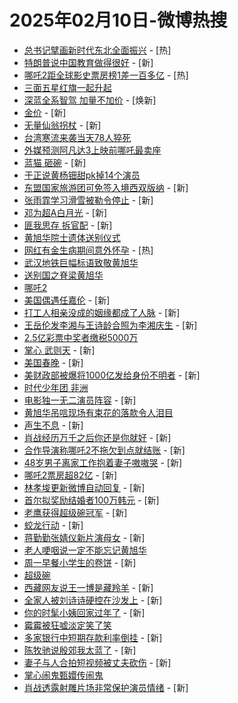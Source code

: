 # 2025年02月10日-微博热搜

- [总书记擘画新时代东北全面振兴](https://s.weibo.com/weibo?q=%23%E6%80%BB%E4%B9%A6%E8%AE%B0%E6%93%98%E7%94%BB%E6%96%B0%E6%97%B6%E4%BB%A3%E4%B8%9C%E5%8C%97%E5%85%A8%E9%9D%A2%E6%8C%AF%E5%85%B4%23&Refer=new_time) - [热]
- [特朗普说中国教育做得很好](https://s.weibo.com/weibo?q=%23%E7%89%B9%E6%9C%97%E6%99%AE%E8%AF%B4%E4%B8%AD%E5%9B%BD%E6%95%99%E8%82%B2%E5%81%9A%E5%BE%97%E5%BE%88%E5%A5%BD%23&t=31&band_rank=1&Refer=top) - [新]
- [哪吒2距全球影史票房榜1差一百多亿](https://s.weibo.com/weibo?q=%23%E5%93%AA%E5%90%922%E8%B7%9D%E5%85%A8%E7%90%83%E5%BD%B1%E5%8F%B2%E7%A5%A8%E6%88%BF%E6%A6%9C1%E5%B7%AE%E4%B8%80%E7%99%BE%E5%A4%9A%E4%BA%BF%23&t=31&band_rank=2&Refer=top) - [热]
- [三面五星红旗一起升起](https://s.weibo.com/weibo?q=%23%E4%B8%89%E9%9D%A2%E4%BA%94%E6%98%9F%E7%BA%A2%E6%97%97%E4%B8%80%E8%B5%B7%E5%8D%87%E8%B5%B7%23&t=31&band_rank=3&Refer=top)
- [深蓝全系智驾 加量不加价](https://s.weibo.comjavascript:void(0);) - [焕新]
- [金价](https://s.weibo.com/weibo?q=%E9%87%91%E4%BB%B7&t=31&band_rank=4&Refer=top) - [新]
- [无量仙翁拐杖](https://s.weibo.com/weibo?q=%23%E6%97%A0%E9%87%8F%E4%BB%99%E7%BF%81%E6%8B%90%E6%9D%96%23&t=31&band_rank=5&Refer=top) - [新]
- [台湾寒流来袭当天78人猝死](https://s.weibo.com/weibo?q=%23%E5%8F%B0%E6%B9%BE%E5%AF%92%E6%B5%81%E6%9D%A5%E8%A2%AD%E5%BD%93%E5%A4%A978%E4%BA%BA%E7%8C%9D%E6%AD%BB%23&t=31&band_rank=6&Refer=top)
- [外媒预测阿凡达3上映前哪吒最卖座](https://s.weibo.com/weibo?q=%23%E5%A4%96%E5%AA%92%E9%A2%84%E6%B5%8B%E9%98%BF%E5%87%A1%E8%BE%BE3%E4%B8%8A%E6%98%A0%E5%89%8D%E5%93%AA%E5%90%92%E6%9C%80%E5%8D%96%E5%BA%A7%23&t=31&band_rank=7&Refer=top)
- [蓝猫 砸碗](https://s.weibo.com/weibo?q=%E8%93%9D%E7%8C%AB%20%E7%A0%B8%E7%A2%97&t=31&band_rank=8&Refer=top) - [新]
- [于正说黄杨钿甜pk掉14个演员](https://s.weibo.com/weibo?q=%E4%BA%8E%E6%AD%A3%E8%AF%B4%E9%BB%84%E6%9D%A8%E9%92%BF%E7%94%9Cpk%E6%8E%8914%E4%B8%AA%E6%BC%94%E5%91%98&t=31&band_rank=9&Refer=top)
- [东盟国家旅游团可免签入境西双版纳](https://s.weibo.com/weibo?q=%23%E4%B8%9C%E7%9B%9F%E5%9B%BD%E5%AE%B6%E6%97%85%E6%B8%B8%E5%9B%A2%E5%8F%AF%E5%85%8D%E7%AD%BE%E5%85%A5%E5%A2%83%E8%A5%BF%E5%8F%8C%E7%89%88%E7%BA%B3%23&t=31&band_rank=10&Refer=top) - [新]
- [张雨霏学习滑雪被勒令停止](https://s.weibo.com/weibo?q=%23%E5%BC%A0%E9%9B%A8%E9%9C%8F%E5%AD%A6%E4%B9%A0%E6%BB%91%E9%9B%AA%E8%A2%AB%E5%8B%92%E4%BB%A4%E5%81%9C%E6%AD%A2%23&t=31&band_rank=11&Refer=top) - [新]
- [邓为超A白月光](https://s.weibo.com/weibo?q=%23%E9%82%93%E4%B8%BA%E8%B6%85A%E7%99%BD%E6%9C%88%E5%85%89%23&t=31&band_rank=12&Refer=top) - [新]
- [匪我思存 拆官配](https://s.weibo.com/weibo?q=%E5%8C%AA%E6%88%91%E6%80%9D%E5%AD%98%20%E6%8B%86%E5%AE%98%E9%85%8D&t=31&band_rank=13&Refer=top) - [新]
- [黄旭华院士遗体送别仪式](https://s.weibo.com/weibo?q=%23%E9%BB%84%E6%97%AD%E5%8D%8E%E9%99%A2%E5%A3%AB%E9%81%97%E4%BD%93%E9%80%81%E5%88%AB%E4%BB%AA%E5%BC%8F%23&t=31&band_rank=14&Refer=top)
- [网红有金生病期间意外怀孕](https://s.weibo.com/weibo?q=%23%E7%BD%91%E7%BA%A2%E6%9C%89%E9%87%91%E7%94%9F%E7%97%85%E6%9C%9F%E9%97%B4%E6%84%8F%E5%A4%96%E6%80%80%E5%AD%95%23&t=31&band_rank=15&Refer=top) - [热]
- [武汉地铁巨幅标语致敬黄旭华](https://s.weibo.com/weibo?q=%23%E6%AD%A6%E6%B1%89%E5%9C%B0%E9%93%81%E5%B7%A8%E5%B9%85%E6%A0%87%E8%AF%AD%E8%87%B4%E6%95%AC%E9%BB%84%E6%97%AD%E5%8D%8E%23&t=31&band_rank=16&Refer=top)
- [送别国之脊梁黄旭华](https://s.weibo.com/weibo?q=%23%E9%80%81%E5%88%AB%E5%9B%BD%E4%B9%8B%E8%84%8A%E6%A2%81%E9%BB%84%E6%97%AD%E5%8D%8E%23&t=31&band_rank=17&Refer=top)
- [哪吒2](https://s.weibo.com/weibo?q=%E5%93%AA%E5%90%922&t=31&band_rank=18&Refer=top)
- [美国偶遇任嘉伦](https://s.weibo.com/weibo?q=%23%E7%BE%8E%E5%9B%BD%E5%81%B6%E9%81%87%E4%BB%BB%E5%98%89%E4%BC%A6%23&t=31&band_rank=19&Refer=top) - [新]
- [打工人相亲没成的姻缘都成了人脉](https://s.weibo.com/weibo?q=%23%E6%89%93%E5%B7%A5%E4%BA%BA%E7%9B%B8%E4%BA%B2%E6%B2%A1%E6%88%90%E7%9A%84%E5%A7%BB%E7%BC%98%E9%83%BD%E6%88%90%E4%BA%86%E4%BA%BA%E8%84%89%23&t=31&band_rank=20&Refer=top) - [新]
- [王岳伦发李湘与王诗龄合照为李湘庆生](https://s.weibo.com/weibo?q=%23%E7%8E%8B%E5%B2%B3%E4%BC%A6%E5%8F%91%E6%9D%8E%E6%B9%98%E4%B8%8E%E7%8E%8B%E8%AF%97%E9%BE%84%E5%90%88%E7%85%A7%E4%B8%BA%E6%9D%8E%E6%B9%98%E5%BA%86%E7%94%9F%23&t=31&band_rank=21&Refer=top) - [新]
- [2.5亿彩票中奖者缴税5000万](https://s.weibo.com/weibo?q=%232.5%E4%BA%BF%E5%BD%A9%E7%A5%A8%E4%B8%AD%E5%A5%96%E8%80%85%E7%BC%B4%E7%A8%8E5000%E4%B8%87%23&t=31&band_rank=22&Refer=top)
- [掌心 武则天](https://s.weibo.com/weibo?q=%E6%8E%8C%E5%BF%83%20%E6%AD%A6%E5%88%99%E5%A4%A9&t=31&band_rank=23&Refer=top) - [新]
- [美国春晚](https://s.weibo.com/weibo?q=%E7%BE%8E%E5%9B%BD%E6%98%A5%E6%99%9A&t=31&band_rank=24&Refer=top) - [新]
- [美财政部被爆将1000亿发给身份不明者](https://s.weibo.com/weibo?q=%23%E7%BE%8E%E8%B4%A2%E6%94%BF%E9%83%A8%E8%A2%AB%E7%88%86%E5%B0%861000%E4%BA%BF%E5%8F%91%E7%BB%99%E8%BA%AB%E4%BB%BD%E4%B8%8D%E6%98%8E%E8%80%85%23&t=31&band_rank=25&Refer=top) - [新]
- [时代少年团 非洲](https://s.weibo.com/weibo?q=%E6%97%B6%E4%BB%A3%E5%B0%91%E5%B9%B4%E5%9B%A2%20%E9%9D%9E%E6%B4%B2&t=31&band_rank=26&Refer=top)
- [电影独一无二演员阵容](https://s.weibo.com/weibo?q=%23%E7%94%B5%E5%BD%B1%E7%8B%AC%E4%B8%80%E6%97%A0%E4%BA%8C%E6%BC%94%E5%91%98%E9%98%B5%E5%AE%B9%23&t=31&band_rank=27&Refer=top) - [新]
- [黄旭华吊唁现场有束花的落款令人泪目](https://s.weibo.com/weibo?q=%23%E9%BB%84%E6%97%AD%E5%8D%8E%E5%90%8A%E5%94%81%E7%8E%B0%E5%9C%BA%E6%9C%89%E6%9D%9F%E8%8A%B1%E7%9A%84%E8%90%BD%E6%AC%BE%E4%BB%A4%E4%BA%BA%E6%B3%AA%E7%9B%AE%23&t=31&band_rank=28&Refer=top)
- [声生不息](https://s.weibo.com/weibo?q=%E5%A3%B0%E7%94%9F%E4%B8%8D%E6%81%AF&t=31&band_rank=29&Refer=top) - [新]
- [肖战经历万千之后你还是你就好](https://s.weibo.com/weibo?q=%23%E8%82%96%E6%88%98%E7%BB%8F%E5%8E%86%E4%B8%87%E5%8D%83%E4%B9%8B%E5%90%8E%E4%BD%A0%E8%BF%98%E6%98%AF%E4%BD%A0%E5%B0%B1%E5%A5%BD%23&t=31&band_rank=30&Refer=top) - [新]
- [合作导演称哪吒2不拖欠到点就结账](https://s.weibo.com/weibo?q=%23%E5%90%88%E4%BD%9C%E5%AF%BC%E6%BC%94%E7%A7%B0%E5%93%AA%E5%90%922%E4%B8%8D%E6%8B%96%E6%AC%A0%E5%88%B0%E7%82%B9%E5%B0%B1%E7%BB%93%E8%B4%A6%23&t=31&band_rank=31&Refer=top) - [新]
- [48岁男子离家工作抱着妻子嗷嗷哭](https://s.weibo.com/weibo?q=%2348%E5%B2%81%E7%94%B7%E5%AD%90%E7%A6%BB%E5%AE%B6%E5%B7%A5%E4%BD%9C%E6%8A%B1%E7%9D%80%E5%A6%BB%E5%AD%90%E5%97%B7%E5%97%B7%E5%93%AD%23&t=31&band_rank=32&Refer=top) - [新]
- [哪吒2票房超82亿](https://s.weibo.com/weibo?q=%23%E5%93%AA%E5%90%922%E7%A5%A8%E6%88%BF%E8%B6%8582%E4%BA%BF%23&t=31&band_rank=33&Refer=top) - [新]
- [林孝埈更新微博自动回复](https://s.weibo.com/weibo?q=%23%E6%9E%97%E5%AD%9D%E5%9F%88%E6%9B%B4%E6%96%B0%E5%BE%AE%E5%8D%9A%E8%87%AA%E5%8A%A8%E5%9B%9E%E5%A4%8D%23&t=31&band_rank=34&Refer=top) - [新]
- [首尔拟奖励结婚者100万韩元](https://s.weibo.com/weibo?q=%23%E9%A6%96%E5%B0%94%E6%8B%9F%E5%A5%96%E5%8A%B1%E7%BB%93%E5%A9%9A%E8%80%85100%E4%B8%87%E9%9F%A9%E5%85%83%23&t=31&band_rank=35&Refer=top) - [新]
- [老鹰获得超级碗冠军](https://s.weibo.com/weibo?q=%23%E8%80%81%E9%B9%B0%E8%8E%B7%E5%BE%97%E8%B6%85%E7%BA%A7%E7%A2%97%E5%86%A0%E5%86%9B%23&t=31&band_rank=36&Refer=top) - [新]
- [蛟龙行动](https://s.weibo.com/weibo?q=%E8%9B%9F%E9%BE%99%E8%A1%8C%E5%8A%A8&t=31&band_rank=37&Refer=top) - [新]
- [蒋勤勤张婧仪新片演母女](https://s.weibo.com/weibo?q=%23%E8%92%8B%E5%8B%A4%E5%8B%A4%E5%BC%A0%E5%A9%A7%E4%BB%AA%E6%96%B0%E7%89%87%E6%BC%94%E6%AF%8D%E5%A5%B3%23&t=31&band_rank=38&Refer=top) - [新]
- [老人哽咽说一定不能忘记黄旭华](https://s.weibo.com/weibo?q=%23%E8%80%81%E4%BA%BA%E5%93%BD%E5%92%BD%E8%AF%B4%E4%B8%80%E5%AE%9A%E4%B8%8D%E8%83%BD%E5%BF%98%E8%AE%B0%E9%BB%84%E6%97%AD%E5%8D%8E%23&t=31&band_rank=39&Refer=top)
- [周一早餐小学生的卷饼](https://s.weibo.com/weibo?q=%E5%91%A8%E4%B8%80%E6%97%A9%E9%A4%90%E5%B0%8F%E5%AD%A6%E7%94%9F%E7%9A%84%E5%8D%B7%E9%A5%BC&t=31&band_rank=40&Refer=top) - [新]
- [超级碗](https://s.weibo.com/weibo?q=%E8%B6%85%E7%BA%A7%E7%A2%97&t=31&band_rank=41&Refer=top)
- [西藏网友说王一博是藏羚羊](https://s.weibo.com/weibo?q=%23%E8%A5%BF%E8%97%8F%E7%BD%91%E5%8F%8B%E8%AF%B4%E7%8E%8B%E4%B8%80%E5%8D%9A%E6%98%AF%E8%97%8F%E7%BE%9A%E7%BE%8A%23&t=31&band_rank=42&Refer=top) - [新]
- [全家人被刘诗诗硬控在沙发上](https://s.weibo.com/weibo?q=%E5%85%A8%E5%AE%B6%E4%BA%BA%E8%A2%AB%E5%88%98%E8%AF%97%E8%AF%97%E7%A1%AC%E6%8E%A7%E5%9C%A8%E6%B2%99%E5%8F%91%E4%B8%8A&t=31&band_rank=43&Refer=top) - [新]
- [你的时髦小姨回家过年了](https://s.weibo.com/weibo?q=%E4%BD%A0%E7%9A%84%E6%97%B6%E9%AB%A6%E5%B0%8F%E5%A7%A8%E5%9B%9E%E5%AE%B6%E8%BF%87%E5%B9%B4%E4%BA%86&t=31&band_rank=44&Refer=top) - [新]
- [霉霉被狂嘘淡定笑了笑](https://s.weibo.com/weibo?q=%23%E9%9C%89%E9%9C%89%E8%A2%AB%E7%8B%82%E5%98%98%E6%B7%A1%E5%AE%9A%E7%AC%91%E4%BA%86%E7%AC%91%23&t=31&band_rank=45&Refer=top)
- [多家银行中短期存款利率倒挂](https://s.weibo.com/weibo?q=%23%E5%A4%9A%E5%AE%B6%E9%93%B6%E8%A1%8C%E4%B8%AD%E7%9F%AD%E6%9C%9F%E5%AD%98%E6%AC%BE%E5%88%A9%E7%8E%87%E5%80%92%E6%8C%82%23&t=31&band_rank=46&Refer=top) - [新]
- [陈牧驰说殷郊我太蓝了](https://s.weibo.com/weibo?q=%E9%99%88%E7%89%A7%E9%A9%B0%E8%AF%B4%E6%AE%B7%E9%83%8A%E6%88%91%E5%A4%AA%E8%93%9D%E4%BA%86&t=31&band_rank=47&Refer=top) - [新]
- [妻子与人合拍短视频被丈夫砍伤](https://s.weibo.com/weibo?q=%23%E5%A6%BB%E5%AD%90%E4%B8%8E%E4%BA%BA%E5%90%88%E6%8B%8D%E7%9F%AD%E8%A7%86%E9%A2%91%E8%A2%AB%E4%B8%88%E5%A4%AB%E7%A0%8D%E4%BC%A4%23&t=31&band_rank=48&Refer=top) - [新]
- [掌心闹鬼甄嬛传闹鬼](https://s.weibo.com/weibo?q=%E6%8E%8C%E5%BF%83%E9%97%B9%E9%AC%BC%E7%94%84%E5%AC%9B%E4%BC%A0%E9%97%B9%E9%AC%BC&t=31&band_rank=49&Refer=top)
- [肖战透露射雕片场非常保护演员情绪](https://s.weibo.com/weibo?q=%23%E8%82%96%E6%88%98%E9%80%8F%E9%9C%B2%E5%B0%84%E9%9B%95%E7%89%87%E5%9C%BA%E9%9D%9E%E5%B8%B8%E4%BF%9D%E6%8A%A4%E6%BC%94%E5%91%98%E6%83%85%E7%BB%AA%23&t=31&band_rank=50&Refer=top) - [新]
